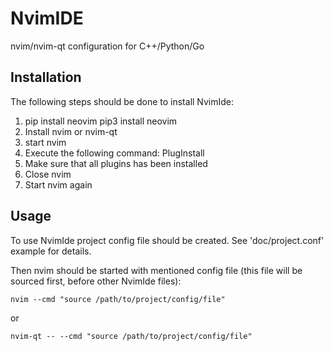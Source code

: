 # NvimIDE
nvim/nvim-qt configuration for C++/Python/Go

## Installation
The following steps should be done to install NvimIde:
1) pip install neovim
   pip3 install neovim
2) Install nvim or nvim-qt
3) start nvim
4) Execute the following command:
    PlugInstall
5) Make sure that all plugins has been installed
6) Close nvim
7) Start nvim again

## Usage
To use NvimIde project config file should be created. See 'doc/project.conf' example for details.

Then nvim should be started with mentioned config file (this file will be sourced first, before other NvimIde files):

    nvim --cmd "source /path/to/project/config/file"
    
or

    nvim-qt -- --cmd "source /path/to/project/config/file"

